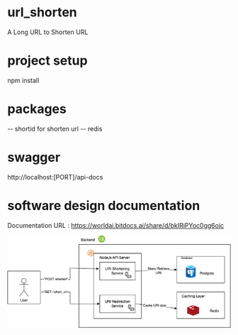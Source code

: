 # url_shorten
A Long URL to Shorten URL

# project setup
npm install

# packages
-- shortid for shorten url
-- redis

# swagger
http://localhost:[PORT]/api-docs

# software design documentation

Documentation URL : https://worldai.bitdocs.ai/share/d/bkIRiPYoc0gg6ojc




![URL Shortner Architecture Diagram](./images/url_shortner.jpg)
